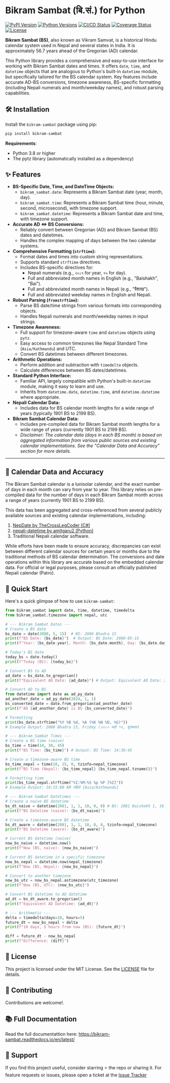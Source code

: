 # Bikram Sambat (बि.सं.) for Python

[![PyPI Version](https://img.shields.io/pypi/v/bikram-sambat)](https://pypi.org/project/bikram-sambat)
[![Python Versions](https://img.shields.io/pypi/pyversions/bikram-sambat)](https://pypi.org/project/bikram-sambat)
[![CI/CD Status](https://github.com/Ashok095/bikram-sambat/actions/workflows/ci.yml/badge.svg?branch=main)](https://github.com/Ashok095/bikram-sambat/actions/workflows/ci.yml)
[![Coverage Status](https://coveralls.io/repos/github/Ashok095/bikram-sambat/badge.svg?branch=main)](https://coveralls.io/github/Ashok095/bikram-sambat?branch=main)
[![License](https://img.shields.io/pypi/l/bikram-sambat)](https://opensource.org/licenses/MIT)

**Bikram Sambat (BS)**, also known as Vikram Samvat, is a historical Hindu calendar system used in Nepal and several states in India. It is approximately 56.7 years ahead of the Gregorian (AD) calendar.

This Python library provides a comprehensive and easy-to-use interface for working with Bikram Sambat dates and times. It offers `date`, `time`, and `datetime` objects that are analogous to Python's built-in `datetime` module, but specifically tailored for the BS calendar system. Key features include accurate AD-BS conversions, timezone awareness, BS-specific formatting (including Nepali numerals and month/weekday names), and robust parsing capabilities.

## 🛠️ Installation

Install the `bikram-sambat` package using pip:

```bash
pip install bikram-sambat
```

**Requirements**:

- Python 3.8 or higher
- The pytz library (automatically installed as a dependency)

## ✨ Features

- **BS-Specific Date, Time, and DateTime Objects:**
  - `bikram_sambat.date`: Represents a Bikram Sambat date (year, month, day).
  - `bikram_sambat.time`: Represents a Bikram Sambat time (hour, minute, second, microsecond), with timezone support.
  - `bikram_sambat.datetime`: Represents a Bikram Sambat date and time, with timezone support.
- **Accurate AD ⇔ BS Conversions:**
  - Reliably convert between Gregorian (AD) and Bikram Sambat (BS) dates and datetimes.
  - Handles the complex mapping of days between the two calendar systems.
- **Comprehensive Formatting (`strftime`):**
  - Format dates and times into custom string representations.
  - Supports standard `strftime` directives.
  - Includes BS-specific directives for:
    - Nepali numerals (e.g., `२०८१` for year, `१५` for day).
    - Full and abbreviated month names in English (e.g., "Baishakh", "Bai").
    - Full and abbreviated month names in Nepali (e.g., "वैशाख").
    - Full and abbreviated weekday names in English and Nepali.
- **Robust Parsing (`fromstrftime`):**
  - Parse BS date/time strings from various formats into corresponding objects.
  - Handles Nepali numerals and month/weekday names in input strings.
- **Timezone Awareness:**
  - Full support for timezone-aware `time` and `datetime` objects using `pytz`.
  - Easy access to common timezones like Nepal Standard Time (`Asia/Kathmandu`) and UTC.
  - Convert BS datetimes between different timezones.
- **Arithmetic Operations:**
  - Perform addition and subtraction with `timedelta` objects.
  - Calculate differences between BS dates/datetimes.
- **Standard Python Interface:**
  - Familiar API, largely compatible with Python's built-in `datetime` module, making it easy to learn and use.
  - Inherits from `datetime.date`, `datetime.time`, and `datetime.datetime` where appropriate.
- **Nepali Calendar Data:**
  - Includes data for BS calendar month lengths for a wide range of years (typically 1901 BS to 2199 BS).
- **Bikram Sambat Calendar Data:**
  - Includes pre-compiled data for Bikram Sambat month lengths for a wide range of years (currently 1901 BS to 2199 BS).
  - _Disclaimer: The calendar data (days in each BS month) is based on aggregated information from various public sources and existing calendar implementations. See the "Calendar Data and Accuracy" section for more details._

---

## 📅 Calendar Data and Accuracy

The Bikram Sambat calendar is a lunisolar calendar, and the exact number of days in each month can vary from year to year. This library relies on pre-compiled data for the number of days in each Bikram Sambat month across a range of years (currently 1901 BS to 2199 BS).

This data has been aggregated and cross-referenced from several publicly available sources and existing calendar implementations, including:

1.  [NepDate by TheCrossLegCoder (C#)](https://github.com/TheCrossLegCoder/NepDate/blob/main/src/NepDate/Core/Dictionaries/NepaliToEnglish.cs)
2.  [nepali-datetime by amitgaru2 (Python)](https://github.com/amitgaru2/nepali-datetime/tree/master/nepali_datetime/data)
3.  Traditional Nepali calendar software.

While efforts have been made to ensure accuracy, discrepancies can exist between different calendar sources for certain years or months due to the traditional methods of BS calendar determination. The conversions and date operations within this library are accurate based on the embedded calendar data. For official or legal purposes, please consult an officially published Nepali calendar (Patro).

## 🚀 Quick Start

Here's a quick glimpse of how to use `bikram-sambat`:

```python
from bikram_sambat import date, time, datetime, timedelta
from bikram_sambat.timezone import nepal, utc

# --- Bikram Sambat Dates ---
# Create a BS date
bs_date = date(2080, 5, 15)  # BS: 2080 Bhadra 15
print(f"BS Date: {bs_date}")  # Output: BS Date: 2080-05-15
print(f"Year: {bs_date.year}, Month: {bs_date.month}, Day: {bs_date.day}")

# Today's BS date
today_bs = date.today()
print(f"Today (BS): {today_bs}")

# Convert BS to AD
ad_date = bs_date.to_gregorian()
print(f"Equivalent AD Date: {ad_date}") # Output: Equivalent AD Date: 2023-09-01 (Example)

# Convert AD to BS
from datetime import date as ad_py_date
ad_another_date = ad_py_date(2024, 1, 1)
bs_converted_date = date.from_gregorian(ad_another_date)
print(f"AD {ad_another_date} is BS {bs_converted_date}")

# Formatting
print(bs_date.strftime("%Y %B %d, %A (%K %N %D, %G)"))
# Example Output: 2080 Bhadra 15, Friday (२०८० भदौ १५, शुक्रबार)

# --- Bikram Sambat Times ---
# Create a BS time (naive)
bs_time = time(14, 30, 45)
print(f"BS Time: {bs_time}") # Output: BS Time: 14:30:45

# Create a timezone-aware BS time
bs_time_nepal = time(10, 15, 0, tzinfo=nepal_timezone)
print(f"BS Time (Nepal): {bs_time_nepal} {bs_time_nepal.tzname()}")

# Formatting time
print(bs_time_nepal.strftime("%I:%M:%S %p %P [%Z]"))
# Example Output: 10:15:00 AM पहिले [Asia/Kathmandu]

# --- Bikram Sambat Datetimes ---
# Create a naive BS datetime
bs_dt_naive = datetime(2081, 1, 1, 10, 0, 0) # BS: 2081 Baishakh 1, 10:00 AM
print(f"BS Datetime (naive): {bs_dt_naive}")

# Create a timezone-aware BS datetime
bs_dt_aware = datetime(2081, 1, 1, 10, 0, 0, tzinfo=nepal_timezone)
print(f"BS Datetime (aware): {bs_dt_aware}")

# Current BS datetime (naive)
now_bs_naive = datetime.now()
print(f"Now (BS, naive): {now_bs_naive}")

# Current BS datetime in a specific timezone
now_bs_nepal = datetime.now(nepal_timezone)
print(f"Now (BS, Nepal): {now_bs_nepal}")

# Convert to another timezone
now_bs_utc = now_bs_nepal.astimezone(utc_timezone)
print(f"Now (BS, UTC): {now_bs_utc}")

# Convert BS datetime to AD datetime
ad_dt = bs_dt_aware.to_gregorian()
print(f"Equivalent AD Datetime: {ad_dt}")

# --- Arithmetic ---
delta = timedelta(days=10, hours=5)
future_dt = now_bs_nepal + delta
print(f"10 days, 5 hours from now (BS): {future_dt}")

diff = future_dt - now_bs_nepal
print(f"Difference: {diff}")

```

## 📜 License

This project is licensed under the MIT License. See the [LICENSE](https://mit-license.org/) file for details.

## 🤝 Contributing

Contributions are welcome!.

## 📚 Full Documentation

Read the full documentattion here: https://bikram-sambat.readthedocs.io/en/latest/


## 🙌 Support
If you find this project useful, consider starring ⭐ the repo or sharing it.
For feature requests or issues, please open a ticket at the [Issue Tracker](https://github.com/ashok095/bikram-sambat/issues)